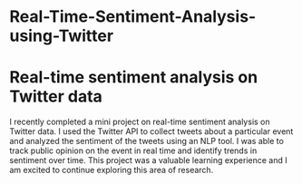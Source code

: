 # Real-Time-Sentiment-Analysis-using-Twitter
# Real-time sentiment analysis on Twitter data

I recently completed a mini project on real-time sentiment analysis on Twitter data. I used the Twitter API to collect tweets about a particular event and analyzed the sentiment of the tweets using an NLP tool. I was able to track public opinion on the event in real time and identify trends in sentiment over time. This project was a valuable learning experience and I am excited to continue exploring this area of research.
